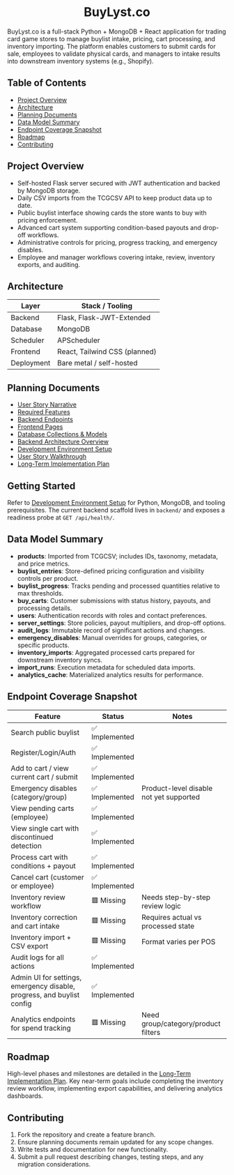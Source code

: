 <div align="center">

# BuyLyst.co

</div>

BuyLyst.co is a full-stack Python + MongoDB + React application for trading card game stores to manage buylist intake, pricing, cart processing, and inventory importing. The platform enables customers to submit cards for sale, employees to validate physical cards, and managers to intake results into downstream inventory systems (e.g., Shopify).

## Table of Contents
- [Project Overview](#project-overview)
- [Architecture](#architecture)
- [Planning Documents](#planning-documents)
- [Data Model Summary](#data-model-summary)
- [Endpoint Coverage Snapshot](#endpoint-coverage-snapshot)
- [Roadmap](#roadmap)
- [Contributing](#contributing)

## Project Overview
- Self-hosted Flask server secured with JWT authentication and backed by MongoDB storage.
- Daily CSV imports from the TCGCSV API to keep product data up to date.
- Public buylist interface showing cards the store wants to buy with pricing enforcement.
- Advanced cart system supporting condition-based payouts and drop-off workflows.
- Administrative controls for pricing, progress tracking, and emergency disables.
- Employee and manager workflows covering intake, review, inventory exports, and auditing.

## Architecture
| Layer       | Stack / Tooling              |
|-------------|------------------------------|
| Backend     | Flask, Flask-JWT-Extended    |
| Database    | MongoDB                      |
| Scheduler   | APScheduler                  |
| Frontend    | React, Tailwind CSS (planned) |
| Deployment  | Bare metal / self-hosted     |

## Planning Documents
- [User Story Narrative](docs/user_story_narrative.md)
- [Required Features](docs/required_features.md)
- [Backend Endpoints](docs/backend_endpoints.md)
- [Frontend Pages](docs/frontend_pages.md)
- [Database Collections & Models](docs/database_models.md)
- [Backend Architecture Overview](docs/backend_architecture.md)
- [Development Environment Setup](docs/development_environment.md)
- [User Story Walkthrough](docs/user_story_walkthrough.md)
- [Long-Term Implementation Plan](docs/implementation_plan.md)

## Getting Started
Refer to [Development Environment Setup](docs/development_environment.md) for Python, MongoDB, and tooling prerequisites. The current backend scaffold lives in `backend/` and exposes a readiness probe at `GET /api/health/`.

## Data Model Summary
- **products**: Imported from TCGCSV; includes IDs, taxonomy, metadata, and price metrics.
- **buylist_entries**: Store-defined pricing configuration and visibility controls per product.
- **buylist_progress**: Tracks pending and processed quantities relative to max thresholds.
- **buy_carts**: Customer submissions with status history, payouts, and processing details.
- **users**: Authentication records with roles and contact preferences.
- **server_settings**: Store policies, payout multipliers, and drop-off options.
- **audit_logs**: Immutable record of significant actions and changes.
- **emergency_disables**: Manual overrides for groups, categories, or specific products.
- **inventory_imports**: Aggregated processed carts prepared for downstream inventory syncs.
- **import_runs**: Execution metadata for scheduled data imports.
- **analytics_cache**: Materialized analytics results for performance.

## Endpoint Coverage Snapshot
| Feature | Status | Notes |
|---------|--------|-------|
| Search public buylist | ✅ Implemented | |
| Register/Login/Auth | ✅ Implemented | |
| Add to cart / view current cart / submit | ✅ Implemented | |
| Emergency disables (category/group) | ✅ Implemented | Product-level disable not yet supported |
| View pending carts (employee) | ✅ Implemented | |
| View single cart with discontinued detection | ✅ Implemented | |
| Process cart with conditions + payout | ✅ Implemented | |
| Cancel cart (customer or employee) | ✅ Implemented | |
| Inventory review workflow | 🟥 Missing | Needs step-by-step review logic |
| Inventory correction and cart intake | 🟥 Missing | Requires actual vs processed state |
| Inventory import + CSV export | 🟥 Missing | Format varies per POS |
| Audit logs for all actions | ✅ Implemented | |
| Admin UI for settings, emergency disable, progress, and buylist config | ✅ Implemented | |
| Analytics endpoints for spend tracking | 🟥 Missing | Need group/category/product filters |

## Roadmap
High-level phases and milestones are detailed in the [Long-Term Implementation Plan](docs/implementation_plan.md). Key near-term goals include completing the inventory review workflow, implementing export capabilities, and delivering analytics dashboards.

## Contributing
1. Fork the repository and create a feature branch.
2. Ensure planning documents remain updated for any scope changes.
3. Write tests and documentation for new functionality.
4. Submit a pull request describing changes, testing steps, and any migration considerations.

